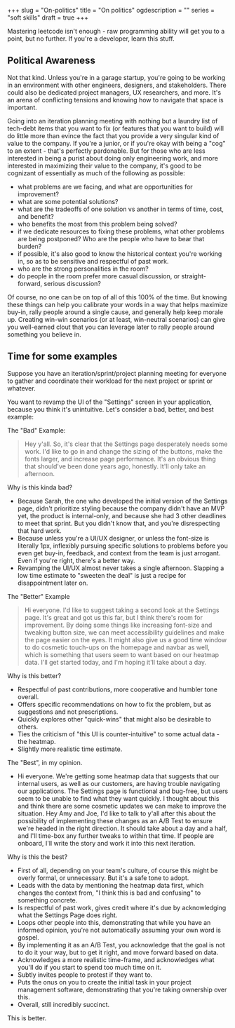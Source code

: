 +++
slug = "On-politics"
title = "On politics"
ogdescription = ""
series = "soft skills"
draft = true
+++

Mastering leetcode isn't enough - raw programming ability will get you to a point, but no further. If you're a developer, learn this stuff.

## Political Awareness

Not that kind. Unless you're in a garage startup, you're going to be working in an environment with other engineers, designers, and stakeholders. There could also be dedicated project managers, UX researchers, and more. It's an arena of conflicting tensions and knowing how to navigate that space is important.

Going into an iteration planning meeting with nothing but a laundry list of tech-debt items that you want to fix (or features that you want to build) will do little more than evince the fact that you provide a very singular kind of value to the company. If you're a junior, or if you're okay with being a "cog" to an extent - that's perfectly pardonable. But for those who are less interested in being a purist about doing only engineering work, and more interested in maximizing their value to the company, it's good to be cognizant of essentially as much of the following as possible:

- what problems are we facing, and what are opportunities for improvement?
- what are some potential solutions?
- what are the tradeoffs of one solution vs another in terms of time, cost, and benefit?
- who benefits the most from this problem being solved?
- if we dedicate resources to fixing these problems, what other problems are being postponed? Who are the people who have to bear that burden?
- if possible, it's also good to know the historical context you're working in, so as to be sensitive and respectful of past work.
- who are the strong personalities in the room?
- do people in the room prefer more casual discussion, or straight-forward, serious discussion?

Of course, no one can be on top of all of this 100% of the time. But knowing these things can help you calibrate your words in a way that helps maximize buy-in, rally people around a single cause, and generally help keep morale up. Creating win-win scenarios (or at least, win-neutral scenarios) can give you well-earned clout that you can leverage later to rally people around something you believe in.

## Time for some examples

Suppose you have an iteration/sprint/project planning meeting for everyone to gather and coordinate their workload for the next project or sprint or whatever.

You want to revamp the UI of the "Settings" screen in your application, because you think it's unintuitive. Let's consider a bad, better, and best example:

The "Bad" Example:

> Hey y'all. So, it's clear that the Settings page desperately needs some work. I'd like to go in and change the sizing of the buttons, make the fonts larger, and increase page performance. It's an obvious thing that should've been done years ago, honestly. It'll only take an afternoon.

Why is this kinda bad?

- Because Sarah, the one who developed the initial version of the Settings page, didn't prioritize styling because the company didn't have an MVP yet, the product is internal-only, and because she had 3 other deadlines to meet that sprint. But you didn't know that, and you're disrespecting that hard work.
- Because unless you're a UI/UX designer, or unless the font-size is literally 1px, inflexibly pursuing specific solutions to problems before you even get buy-in, feedback, and context from the team is just arrogant. Even if you're right, there's a better way.
- Revamping the UI/UX almost never takes a single afternoon. Slapping a low time estimate to "sweeten the deal" is just a recipe for disappointment later on.

The "Better" Example

> Hi everyone. I'd like to suggest taking a second look at the Settings page. It's great and got us this far, but I think there's room for improvement. By doing some things like increasing font-size and tweaking button size, we can meet accessibility guidelines and make the page easier on the eyes. It might also give us a good time window to do cosmetic touch-ups on the homepage and navbar as well, which is something that users seem to want based on our heatmap data. I'll get started today, and I'm hoping it'll take about a day.

Why is this better?

- Respectful of past contributions, more cooperative and humbler tone overall.
- Offers specific recommendations on how to fix the problem, but as suggestions and not prescriptions.
- Quickly explores other "quick-wins" that might also be desirable to others.
- Ties the criticism of "this UI is counter-intuitive" to some actual data - the heatmap.
- Slightly more realistic time estimate.

The "Best", in my opinion.

- Hi everyone. We're getting some heatmap data that suggests that our internal users, as well as our customers, are having trouble navigating our applications. The Settings page is functional and bug-free, but users seem to be unable to find what they want quickly. I thought about this and think there are some cosmetic updates we can make to improve the situation. Hey Amy and Joe, I'd like to talk to y'all after this about the possibility of implementing these changes as an A/B Test to ensure we're headed in the right direction. It should take about a day and a half, and I'll time-box any further tweaks to within that time. If people are onboard, I'll write the story and work it into this next iteration.

Why is this the best?

- First of all, depending on your team's culture, of course this might be overly formal, or unnecessary. But it's a safe tone to adopt.
- Leads with the data by mentioning the heatmap data first, which changes the context from, "I think this is bad and confusing" to something concrete.
- Is respectful of past work, gives credit where it's due by acknowledging what the Settings Page does right.
- Loops other people into this, demonstrating that while you have an informed opinion, you're not automatically assuming your own word is gospel.
- By implementing it as an A/B Test, you acknowledge that the goal is not to do it your way, but to get it right, and move forward based on data.
- Acknowledges a more realistic time-frame, and acknowledges what you'll do if you start to spend too much time on it.
- Subtly invites people to protest if they want to.
- Puts the onus on you to create the initial task in your project management software, demonstrating that you're taking ownership over this.
- Overall, still incredibly succinct.

This is better.
